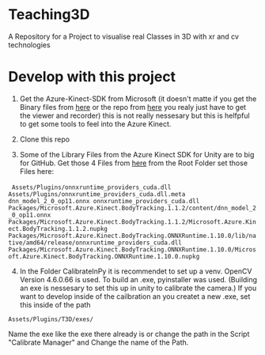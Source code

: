 # Teaching3D
A Repository for a Project to visualise real Classes in 3D with xr and cv technologies


# Develop with this project
1. Get the Azure-Kinect-SDK from Microsoft (it doesn't matte if you get the Binary files from [here](https://github.com/microsoft/Azure-Kinect-Sensor-SDK/blob/develop/docs/usage.md) or the repo from [here](https://github.com/microsoft/Azure-Kinect-Sensor-SDK/tree/develop) you realy just have to get the viewer and recorder) this is not really nessesary but this is helfpful to get some tools to feel into the Azure Kinect.

2. Clone this repo

3. Some of the Library Files from the Azure Kinect SDK for Unity are to big for GitHub. Get those 4 Files from [here](https://bwsyncandshare.kit.edu/s/D5qKpodrQWmnZog)
from the Root Folder set those Files here:

​```
    Assets/Plugins/onnxruntime_providers_cuda.dll
    Assets/Plugins/onnxruntime_providers_cuda.dll.meta
    dnn_model_2_0_op11.onnx
    onnxruntime_providers_cuda.dll
    Packages/Microsoft.Azure.Kinect.BodyTracking.1.1.2/content/dnn_model_2_0_op11.onnx
    Packages/Microsoft.Azure.Kinect.BodyTracking.1.1.2/Microsoft.Azure.Kinect.BodyTracking.1.1.2.nupkg
    Packages/Microsoft.Azure.Kinect.BodyTracking.ONNXRuntime.1.10.0/lib/native/amd64/release/onnxruntime_providers_cuda.dll
    Packages/Microsoft.Azure.Kinect.BodyTracking.ONNXRuntime.1.10.0/Microsoft.Azure.Kinect.BodyTracking.ONNXRuntime.1.10.0.nupkg
​```

4. In the Folder CalibrateInPy it is recommendet to set up a venv. OpenCV Version 4.6.0.66 is used. To build an .exe, pyinstaller was used. (Building an exe is nessesary to set this up in unity to calibrate the camera.) If you want to develop inside of the cailbration an you createt a new .exe, set this inside of the path 
```
Assets/Plugins/T3D/exes/
```
Name the exe like the exe there already is or change the path in the Script "Calibrate Manager" and Change the name of the Path.







